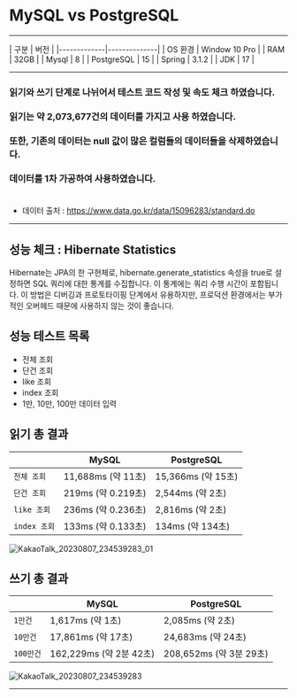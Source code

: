 # MySQL vs PostgreSQL
<hr>
| 구분            | 버전       |
|-------------|--------------|
| OS 환경 | Window 10 Pro |
| RAM | 32GB |
| Mysql | 8 |
| PostgreSQL | 15 |
| Spring | 3.1.2 |
| JDK | 17 |
<hr>
<h3>읽기와 쓰기 단계로 나뉘어서 테스트 코드 작성 및 속도 체크 하였습니다.<br><br>
읽기는 약 2,073,677건의 데이터를 가지고 사용 하였습니다.<br><br>
또한, 기존의 데이터는 null 값이 많은 컬럼들의 데이터들을 삭제하였습니다. <br><br>
데이터를 1차 가공하여 사용하였습니다. <br><br>
</h3>

- 데이터 출처 : https://www.data.go.kr/data/15096283/standard.do
<hr>

## 성능 체크 : Hibernate Statistics
Hibernate는 JPA의 한 구현체로, hibernate.generate_statistics 속성을 true로 설정하면 
SQL 쿼리에 대한 통계를 수집합니다. 이 통계에는 쿼리 수행 시간이 포함됩니다. 
이 방법은 디버깅과 프로토타이핑 단계에서 유용하지만, 
프로덕션 환경에서는 부가적인 오버헤드 때문에 사용하지 않는 것이 좋습니다.
## 성능 테스트 목록
* 전체 조회
* 단건 조회
* like 조회
* index 조회
* 1만, 10만, 100만 데이터 입력

## 읽기 총 결과

|     | MySQL            | PostgreSQL       |
|------------|------------------|------------------|
| `전체 조회`    | 11,688ms (약 11초) | 15,366ms (약 15초) |
| `단건 조회`    | 219ms (약 0.219초) | 2,544ms (약 2초)   |
| `like 조회`  | 236ms (약 0.236초) | 2,816ms (약 2초)   |
| `index 조회` | 133ms (약 0.133초) | 134ms (약 134초)   |

![KakaoTalk_20230807_234539283_01](https://github.com/final-idea-rush/db-performance-check/assets/73750927/a64e25f7-5eb3-4096-b286-41a3682c2fd2)


## 쓰기 총 결과

|            | MySQL                     | PostgreSQL           |
|------------|---------------------------|----------------------|
| `1만건`      | 1,617ms (약 1초)            | 2,085ms (약 2초)       |
| `10만건`     | 17,861ms (약 17초)          | 24,683ms (약 24초)     |
| `100만건`    | 162,229ms (약 2분 42초) | 208,652ms (약 3분 29초) |

![KakaoTalk_20230807_234539283](https://github.com/final-idea-rush/db-performance-check/assets/73750927/87faba4d-58b3-4d80-8418-7d75584c7d44)

<hr>




